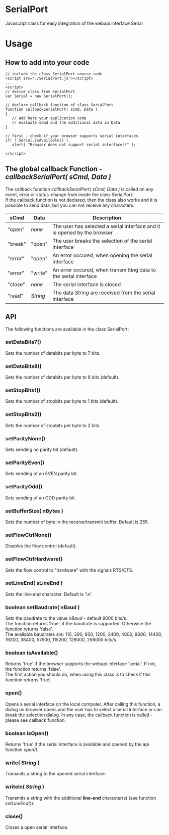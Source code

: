 # SerialPort
Javascript class for easy integration of the webapi interface Serial

# Usage

## How to add into your code
```
// include the class SerialPort source code
<script src='./SerialPort.js'></script>
...
<script>
// derive class from SerialPort
var Serial = new SerialPort();

// declare callback function of class SerialPort
function callbackSerialPort( sCmd, Data )
{  
   // add here your application code
   // evaluate sCmd and the additional data in Data
}

// first - check if your browser supports serial interfaces
if( ! Serial.isAvailable() ) 
   alert( "Browser does not support serial interfaces!" );

</script>
```	

## The global callback Function - <i>callbackSerialPort( sCmd, Data )</i>
The callback function <i>callbackSerialPort( sCmd, Data )</i> is called on any 
event, error or status-change from inside the class SerialPort.<br/>
If the callback function is not declared, then the class also works and it is
possible to send data, but you can not receive any characters.<br/>

| sCmd  | Data | Description |
| ----- | ---- | ------------ |
| "open" | <i>none</i> | The user has selected a serial interface and it is opened by the browser |
| "break" | "open" | The user breaks the selection of the serial interface |
| "error" | "open" | An error occured, when opening the serial interface |
| "error" | "write" | An error occured, when transmitting data to the serial interface |
| "close" | <i>none</i> | The serial interface is closed |
| "read" | <i>String</i> | The data <i>String</i> are received from the serial interface |


## API
The following functions are available in the class SerialPort:
### setDataBits7()
Sets the number of databits per byte to 7 bits.
### setDataBits8()
Sets the number of databits per byte to 8 bits (default).
### setStopBits1()
Sets the number of stopbits per byte to 1 bits (default).
### setStopBits2()
Sets the number of stopbits per byte to 2 bits.
### setParityNone()
Sets sending no parity bit (default).
### setParityEven()
Sets sending of an EVEN parity bit.
### setParityOdd() 
Sets sending of an ODD parity bit.
### setBufferSize( nBytes )
Sets the number of byte in the receive/transmit buffer. Default is 255.
### setFlowCtrlNone()
Disables the flow control (default).
### setFlowCtrlHardware()
Sets the flow control to "hardware" with the signals RTS/CTS.
### setLineEnd( sLineEnd )
Sets the line-end character. Default is '\n'.
### boolean setBaudrate( nBaud )
Sets the baudrate to the value <i>nBaud</i> - default 9600 bits/s.<br/>
The function returns 'true', if the baudrate is supported. Otherwise the function returns 'false'.<br/>
The available baudrates are: 110, 300, 600, 1200, 2400, 4800, 9600, 14400, 19200, 38400, 57600, 115200, 128000, 256000 bits/s.
### boolean isAvailable()
Returns 'true' if the browser supports the webapi interface 'serial'. If not, the function returns 'false'.<br/>
The first action you should do, when using this class is to check if this function returns 'true'.
### open()
Opens a serial interface on the local computer. After calling this function, a dialog on browser opens and the
user has to select a serial interface or can break the selection dialog. In any case, the callback function is 
called - please see callback function.
### boolean isOpen()
Returns 'true' if the serial interface is available and opened by the api function <i>open()</i>.
### write( <i>String</i> )
Transmits a string to the opened serial interface.
### writeln( <i>String</i> )
Transmits a string with the additional <b>line-end</b> character(s) (see function <i>setLineEnd()</i>).
### close()
Closes a open serial interface.

 

